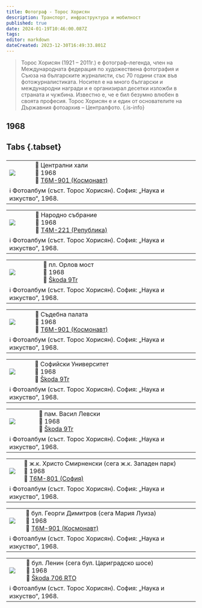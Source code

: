 ```yaml
---
title: Фотограф - Торос Хорисян
description: Транспорт, инфраструктура и мобилност
published: true
date: 2024-01-19T10:46:00.087Z
tags: 
editor: markdown
dateCreated: 2023-12-30T16:49:33.801Z
---
```


> Торос Хорисян (1921 – 2011г.) е фотограф–легенда, член на Международната федерация по художествена фотография и Съюза на българските журналисти, със 70 години стаж във фотожурналистиката. Носител е на много български и международни награди и е организирал десетки изложби в страната и чужбина. Известно е, че е бил безумно влюбен в своята професия. Торос Хорисян е и един от основателите на Държавния фотоархив – Централфото.
{.is-info}


## 1968

## Tabs {.tabset}
### 

 
<!--следващ пост--> 
<div class="table-responsive"><table style="width:100%"><tr>
<td><img src="http://46.10.181.183:1518/trinmo-gallery/%d0%90%d1%80%d1%85%d0%b8%d0%b2%201968%20%d0%a4%d0%be%d1%82%d0%be%d0%b0%d0%bb%d0%b1%d1%83%d0%bc%20%d0%a2%d0%be%d1%80%d0%be%d1%81%20%d0%a5%d0%be%d1%80%d0%b8%d1%81%d1%8f%d0%bd/%d0%a2%d0%be%d1%80%d0%be%d1%81%20%d0%a5%d0%be%d1%80%d0%b8%d1%81%d1%8f%d0%bd%201968%20georgi%20dimitrov.jpg"></td>
<td>📌 Централни хали <br>📆 1968 <br>🚋 <a href="/bg/public-transport/fleet-list/1962-T6M-901">Т6М-901 (Космонавт)</a> </td></tr>
  <td colspan=2 >ℹ️ Фотоалбум (съст. Торос Хорисян). София: „Наука и изкуство“, 1968.</td></table></div>
  

<!--следващ пост--> 
<div class="table-responsive"><table style="width:100%"><tr>
<td><img src="http://46.10.181.183:1518/trinmo-gallery/%d0%90%d1%80%d1%85%d0%b8%d0%b2%201968%20%d0%a4%d0%be%d1%82%d0%be%d0%b0%d0%bb%d0%b1%d1%83%d0%bc%20%d0%a2%d0%be%d1%80%d0%be%d1%81%20%d0%a5%d0%be%d1%80%d0%b8%d1%81%d1%8f%d0%bd/%d0%a2%d0%be%d1%80%d0%be%d1%81%20%d0%a5%d0%be%d1%80%d0%b8%d1%81%d1%8f%d0%bd%201968%20narodno%20sabranie.jpg"></td>
<td>📌 Народно събрание <br>📆 1968 <br>🚋 <a href="/bg/public-transport/fleet-list/1951-T4M-221">Т4М-221 (Република)</a></td></tr>
  <td colspan=2 >ℹ️ Фотоалбум (съст. Торос Хорисян). София: „Наука и изкуство“, 1968.</td></table></div>
  

<!--следващ пост--> 
<div class="table-responsive"><table style="width:100%"><tr>
<td><img src="http://46.10.181.183:1518/trinmo-gallery/%d0%90%d1%80%d1%85%d0%b8%d0%b2%201968%20%d0%a4%d0%be%d1%82%d0%be%d0%b0%d0%bb%d0%b1%d1%83%d0%bc%20%d0%a2%d0%be%d1%80%d0%be%d1%81%20%d0%a5%d0%be%d1%80%d0%b8%d1%81%d1%8f%d0%bd/%d0%a2%d0%be%d1%80%d0%be%d1%81%20%d0%a5%d0%be%d1%80%d0%b8%d1%81%d1%8f%d0%bd%201968%20orlov%20most.jpg"></td>
<td>📌 пл. Орлов мост <br>📆 1968 <br>🚎 <a href="/bg/public-transport/fleet-list/1964-Skoda-9Tr">Škoda 9Tr</a> </td></tr>
  <td colspan=2 >ℹ️ Фотоалбум (съст. Торос Хорисян). София: „Наука и изкуство“, 1968.</td></table></div>
  
  <!--следващ пост--> 
<div class="table-responsive"><table style="width:100%"><tr>
<td><img src="http://46.10.181.183:1518/trinmo-gallery/%d0%90%d1%80%d1%85%d0%b8%d0%b2%201968%20%d0%a4%d0%be%d1%82%d0%be%d0%b0%d0%bb%d0%b1%d1%83%d0%bc%20%d0%a2%d0%be%d1%80%d0%be%d1%81%20%d0%a5%d0%be%d1%80%d0%b8%d1%81%d1%8f%d0%bd/%d0%a2%d0%be%d1%80%d0%be%d1%81%20%d0%a5%d0%be%d1%80%d0%b8%d1%81%d1%8f%d0%bd%201968%20sadebna%20palata.jpg"></td>
<td>📌 Съдебна палата <br>📆 1968 <br>🚋  <a href="/bg/public-transport/fleet-list/1962-T6M-901">Т6М-901 (Космонавт)</a></td></tr>
  <td colspan=2 >ℹ️ Фотоалбум (съст. Торос Хорисян). София: „Наука и изкуство“, 1968.</td></table></div>
  
  <!--следващ пост--> 
<div class="table-responsive"><table style="width:100%"><tr>
<td><img src="http://46.10.181.183:1518/trinmo-gallery/%d0%90%d1%80%d1%85%d0%b8%d0%b2%201968%20%d0%a4%d0%be%d1%82%d0%be%d0%b0%d0%bb%d0%b1%d1%83%d0%bc%20%d0%a2%d0%be%d1%80%d0%be%d1%81%20%d0%a5%d0%be%d1%80%d0%b8%d1%81%d1%8f%d0%bd/%d0%a2%d0%be%d1%80%d0%be%d1%81%20%d0%a5%d0%be%d1%80%d0%b8%d1%81%d1%8f%d0%bd%201968%20sofiiski%20universitet.jpg"></td>
<td>📌 Софийски Университет <br>📆 1968 <br>🚎 <a href="/bg/public-transport/fleet-list/1964-Skoda-9Tr">Škoda 9Tr</a>  </td></tr>
  <td colspan=2 >ℹ️ Фотоалбум (съст. Торос Хорисян). София: „Наука и изкуство“, 1968.</td></table></div>
  
<!--следващ пост--> 
<div class="table-responsive"><table style="width:100%"><tr>
<td><img src="http://46.10.181.183:1518/trinmo-gallery/%d0%90%d1%80%d1%85%d0%b8%d0%b2%201968%20%d0%a4%d0%be%d1%82%d0%be%d0%b0%d0%bb%d0%b1%d1%83%d0%bc%20%d0%a2%d0%be%d1%80%d0%be%d1%81%20%d0%a5%d0%be%d1%80%d0%b8%d1%81%d1%8f%d0%bd/%d0%a2%d0%be%d1%80%d0%be%d1%81%20%d0%a5%d0%be%d1%80%d0%b8%d1%81%d1%8f%d0%bd%201968%20tb252.jpg"></td>
<td>📌 пам. Васил Левски <br>📆 1968 <br>🚎 <a href="/bg/public-transport/fleet-list/1964-Skoda-9Tr">Škoda 9Tr</a> </td></tr>
  <td colspan=2 >ℹ️ Фотоалбум (съст. Торос Хорисян). София: „Наука и изкуство“, 1968.</td></table></div>
      
<!--следващ пост--> 
<div class="table-responsive"><table style="width:100%"><tr>
<td><img src="http://46.10.181.183:1518/trinmo-gallery/%D0%90%D1%80%D1%85%D0%B8%D0%B2%201968%20%D0%A4%D0%BE%D1%82%D0%BE%D0%B0%D0%BB%D0%B1%D1%83%D0%BC%20%D0%A2%D0%BE%D1%80%D0%BE%D1%81%20%D0%A5%D0%BE%D1%80%D0%B8%D1%81%D1%8F%D0%BD/%D0%A2%D0%BE%D1%80%D0%BE%D1%81%20%D0%A5%D0%BE%D1%80%D0%B8%D1%81%D1%8F%D0%BD%201968%20zapaden%20park.jpg"></td>
<td>📌 ж.к. Христо Смирненски (сега ж.к. Западен парк) <br>📆 1968 <br>🚋 <a href="/bg/public-transport/fleet-list/1965-T6M-801">Т6М-801 (София)</a> </td></tr>
  <td colspan=2 >ℹ️ Фотоалбум (съст. Торос Хорисян). София: „Наука и изкуство“, 1968.</td></table></div>
      
<!--следващ пост--> 
<div class="table-responsive"><table style="width:100%"><tr>
<td><img src="http://46.10.181.183:1518/trinmo-gallery/%d0%90%d1%80%d1%85%d0%b8%d0%b2%201968%20%d0%a4%d0%be%d1%82%d0%be%d0%b0%d0%bb%d0%b1%d1%83%d0%bc%20%d0%a2%d0%be%d1%80%d0%be%d1%81%20%d0%a5%d0%be%d1%80%d0%b8%d1%81%d1%8f%d0%bd/%d0%a2%d0%be%d1%80%d0%be%d1%81%20%d0%a5%d0%be%d1%80%d0%b8%d1%81%d1%8f%d0%bd%201968%20centralni%20hali.jpg"></td>
<td>📌 бул. Георги Димитров (сега Мария Луиза) <br>📆 1968 <br>🚋 <a href="/bg/public-transport/fleet-list/1962-T6M-901">Т6М-901 (Космонавт)</a></td></tr>
  <td colspan=2 >ℹ️ Фотоалбум (съст. Торос Хорисян). София: „Наука и изкуство“, 1968.</td></table></div>

<!--следващ пост--> 
<div class="table-responsive"><table style="width:100%"><tr>
<td><img src="http://46.10.181.183:1518/trinmo-gallery/%d0%90%d1%80%d1%85%d0%b8%d0%b2%201968%20%d0%a4%d0%be%d1%82%d0%be%d0%b0%d0%bb%d0%b1%d1%83%d0%bc%20%d0%a2%d0%be%d1%80%d0%be%d1%81%20%d0%a5%d0%be%d1%80%d0%b8%d1%81%d1%8f%d0%bd/%d0%a2%d0%be%d1%80%d0%be%d1%81%20%d0%a5%d0%be%d1%80%d0%b8%d1%81%d1%8f%d0%bd%201968%20bul.%20emil%20markov.jpg"></td>
<td>📌 бул. Ленин (сега бул. Цариградско шосе)  <br>📆 1968 <br>🚌 <a href="/bg/public-transport/fleet-list/1962-Skoda-706-RTO">Škoda 706 RTO</a> </td></tr>
  <td colspan=2 >ℹ️ Фотоалбум (съст. Торос Хорисян). София: „Наука и изкуство“, 1968.</td></table></div>